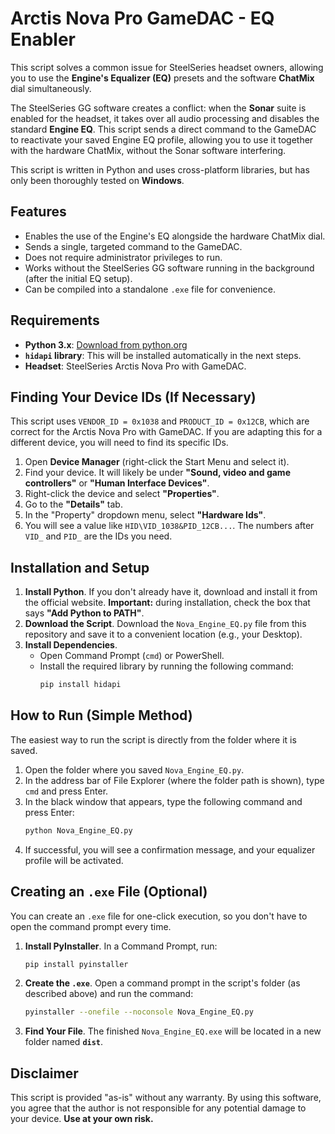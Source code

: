 # Arctis Nova Pro GameDAC - EQ Enabler

This script solves a common issue for SteelSeries headset owners, allowing you to use the **Engine's Equalizer (EQ)** presets and the software **ChatMix** dial simultaneously.

The SteelSeries GG software creates a conflict: when the **Sonar** suite is enabled for the headset, it takes over all audio processing and disables the standard **Engine EQ**. This script sends a direct command to the GameDAC to reactivate your saved Engine EQ profile, allowing you to use it together with the hardware ChatMix, without the Sonar software interfering.

This script is written in Python and uses cross-platform libraries, but has only been thoroughly tested on **Windows**.

## Features

* Enables the use of the Engine's EQ alongside the hardware ChatMix dial.
* Sends a single, targeted command to the GameDAC.
* Does not require administrator privileges to run.
* Works without the SteelSeries GG software running in the background (after the initial EQ setup).
* Can be compiled into a standalone `.exe` file for convenience.

## Requirements

* **Python 3.x**: [Download from python.org](https://www.python.org/downloads/windows/)
* **`hidapi` library**: This will be installed automatically in the next steps.
* **Headset**: SteelSeries Arctis Nova Pro with GameDAC.

## Finding Your Device IDs (If Necessary)

This script uses `VENDOR_ID = 0x1038` and `PRODUCT_ID = 0x12CB`, which are correct for the Arctis Nova Pro with GameDAC. If you are adapting this for a different device, you will need to find its specific IDs.

1.  Open **Device Manager** (right-click the Start Menu and select it).
2.  Find your device. It will likely be under **"Sound, video and game controllers"** or **"Human Interface Devices"**.
3.  Right-click the device and select **"Properties"**.
4.  Go to the **"Details"** tab.
5.  In the "Property" dropdown menu, select **"Hardware Ids"**.
6.  You will see a value like `HID\VID_1038&PID_12CB...`. The numbers after `VID_` and `PID_` are the IDs you need.

## Installation and Setup

1.  **Install Python**. If you don't already have it, download and install it from the official website. **Important:** during installation, check the box that says **"Add Python to PATH"**.
2.  **Download the Script**. Download the `Nova_Engine_EQ.py` file from this repository and save it to a convenient location (e.g., your Desktop).
3.  **Install Dependencies**.
    * Open Command Prompt (`cmd`) or PowerShell.
    * Install the required library by running the following command:
        ```sh
        pip install hidapi
        ```

## How to Run (Simple Method)

The easiest way to run the script is directly from the folder where it is saved.

1.  Open the folder where you saved `Nova_Engine_EQ.py`.
2.  In the address bar of File Explorer (where the folder path is shown), type `cmd` and press Enter.
3.  In the black window that appears, type the following command and press Enter:
    ```sh
    python Nova_Engine_EQ.py
    ```
4.  If successful, you will see a confirmation message, and your equalizer profile will be activated.

## Creating an `.exe` File (Optional)

You can create an `.exe` file for one-click execution, so you don't have to open the command prompt every time.

1.  **Install PyInstaller**. In a Command Prompt, run:
    ```sh
    pip install pyinstaller
    ```
2.  **Create the `.exe`**. Open a command prompt in the script's folder (as described above) and run the command:
    ```sh
    pyinstaller --onefile --noconsole Nova_Engine_EQ.py
    ```
3.  **Find Your File**. The finished `Nova_Engine_EQ.exe` will be located in a new folder named **`dist`**.

## Disclaimer

This script is provided "as-is" without any warranty. By using this software, you agree that the author is not responsible for any potential damage to your device. **Use at your own risk.**
